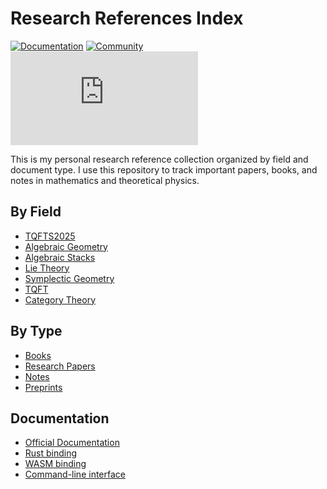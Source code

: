 # Research References Index

[![Documentation](https://img.shields.io/badge/docs-reference-blue)](https://tree-sitter.github.io)
[![Community](https://img.shields.io/badge/community-forum-green)](https://discord.gg/w7nTvsVJhm)
[![Matrix](https://img.shields.io/matrix/tree-sitter-chat%3Amatrix.org?logo=matrix&label=matrix)](https://matrix.to/#/#tree-sitter-chat:matrix.org)

This is my personal research reference collection organized by field and document type. I use this repository to track important papers, books, and notes in mathematics and theoretical physics.

## By Field
- [TQFTS2025](TQFTS2025.md)
- [Algebraic Geometry](algebraic-geometry.md)
- [Algebraic Stacks](algebraic-stacks.md)
- [Lie Theory](lie-theory.md)
- [Symplectic Geometry](symplectic-geometry.md)
- [TQFT](tqft.md)
- [Category Theory](category-theory.md)

## By Type
- [Books](books.md)
- [Research Papers](papers.md)
- [Notes](notes.md)
- [Preprints](preprints.md)

## Documentation
- [Official Documentation](https://tree-sitter.github.io)
- [Rust binding](lib/binding_rust/README.md)
- [WASM binding](lib/binding_web/README.md)
- [Command-line interface](cli/README.md)

[discord]: https://img.shields.io/discord/1063097320771698699?logo=discord&label=discord
[matrix]: https://img.shields.io/matrix/tree-sitter-chat%3Amatrix.org?logo=matrix&label=matrix
